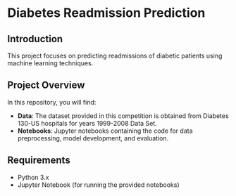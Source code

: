 # Diabetes Readmission Prediction

## Introduction

This project focuses on predicting readmissions of diabetic patients using machine learning techniques.

## Project Overview

In this repository, you will find:

- **Data**: The dataset provided in this competition is obtained from Diabetes 130-US hospitals for years 1999-2008 Data Set.
- **Notebooks**: Jupyter notebooks containing the code for data preprocessing, model development, and evaluation.

## Requirements

- Python 3.x
- Jupyter Notebook (for running the provided notebooks)


